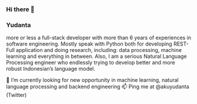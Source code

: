 ### Hi there 👋
### Yudanta

more or less a full-stack developer with more than 6 years of experiences in software engineering. Mostly speak with Python both for developing REST-Full application and doing research, including: data processing, machine learning and everything in between. Also, I am a serious Natural Language Processing engineer who endlessly trying to develop better and more robust Indonesian’s language model. 

🔭 I’m currently looking for new opportunity in machine learning, natural language processing and backend engineering
📫 Ping me at @akuyudanta (Twitter)

<!--
**yudanta/yudanta** is a ✨ _special_ ✨ repository because its `README.md` (this file) appears on your GitHub profile.

Here are some ideas to get you started:

- 🔭 I’m currently working on ...
- 🌱 I’m currently learning ...
- 👯 I’m looking to collaborate on ...
- 🤔 I’m looking for help with ...
- 💬 Ask me about ...
- 📫 How to reach me: ...
- 😄 Pronouns: ...
- ⚡ Fun fact: ...
-->
